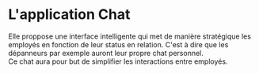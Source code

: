# L'application Chat

Elle proppose une interface intelligente qui met de manière stratégique 
les employés en fonction de leur status en relation. C'est à dire que 
les dépanneurs par exemple auront leur propre chat personnel.  
Ce chat aura pour but de simplifier les interactions entre employés.